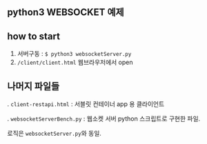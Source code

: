 python3 WEBSOCKET 예제
--------

how to start
--------
1. 서버구동 : `$ python3 websocketServer.py`
2. `/client/client.html` 웹브라우저에서 open

나머지 파일들
---------
. `client-restapi.html` : 서블릿 컨테이너 app 용 클라이언트

. `websocketServerBench.py` : 웹소켓 서버 python 스크립트로 구현한 파일. 

로직은 `websocketServer.py`와 동일.